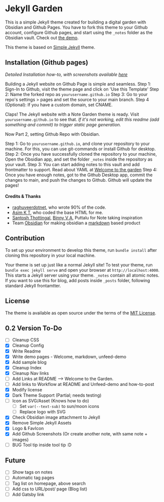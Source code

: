 # Jekyll Garden 
This is a simple Jekyll theme created for building a digital garden with Obsidian and Github Pages. You have to fork this theme to your Github account, configure Github pages, and start using the `_notes` folder as the Obsidian vault. Check out [the demo](https://jekyll-garden.github.io/). 

This theme is based on [Simple Jekyll](https://github.com/raghuveerdotnet/simply-jekyll) theme.

## Installation (Github pages)
_Detailed Installation how-to, with screenshots available [here](https://jekyll-garden.github.io/jekyll-garden/posts/how-to)_

Building a Jekyll website on Github Page is simple and seamless.
Step 1: Sign-In to Github, visit the theme page and click on 'Use this Template'
Step 2: Name the forked repo as `yourusername.github.io`
Step 3: Go to your repo's settings > pages and set the source to your main branch. 
Step 4 (Optional): If you have a custom domain, set CNAME. 

Claps! The Jekyll website with a Note Garden theme is ready. Visit  `yourusername.github.io` to see that. 
_If it's not working, edit this readme (add something and commit) to trigger static page generation._

Now Part 2, setting Github Repo with Obsidian.

Step 1: Go to `yourusername.github.io`, and clone your repository to your machine. For this, you can use git-commands or install Github for desktop. 
Step 2: Once you have successfully cloned the repository to your machine, Open the Obsidian app, and set the folder `_notes` inside the repository as your vault. 
Step 3: You can start adding notes to this vault and add frontmatter to support. Read about YAML at [Welcome to the garden]()
Step 4: Once you have enough notes, got to the Github Desktop app, commit the changes to main, and push the changes to Github. Github will update the pages!

#### Credits & Thanks
- [raghuveerdotnet](https://github.com/raghuveerdotnet), who wrote 90% of the code.
- [Asim K T](https://github.com/asimkt), who coded the base HTML for me. 
- [Santosh Thottingal](https://github.com/santhoshtr), [Binny V A](https://github.com/binnyva), Puttalu for Note taking inspiration
- Team [Obsidian](https://obsidian.md/) for making obsidian a [markdown](https://daringfireball.net/projects/markdown/) based product

## Contribution

To set up your environment to develop this theme, run `bundle install` after cloning this repository in your local machine.

Your theme is set up just like a normal Jekyll site! To test your theme, run `bundle exec jekyll serve` and open your browser at `http://localhost:4000`. This starts a Jekyll server using your theme. `_notes` contain all atomic notes. If you want to use this for blog, add posts inside `_posts` folder, following standard Jekyll frontamtter. 

## License

The theme is available as open source under the terms of the [MIT License](http://opensource.org/licenses/MIT).

## 0.2 Version To-Do
- [ ] Cleanup CSS
- [x] Cleanup Config
- [x] Write Readme
- [x] Write demo pages - Welcome, markdown, unfeed-demo
- [x] Add sample blog
- [x] Cleanup Index
- [x] Cleanup Nav links
- [ ] Add Links at README --> Welcome to the Garden.
- [ ] Add links to Workflow at README and Unfeed-demo and how-to-post
- [x] Modify license 
- [x] Dark Theme Support (Partial; needs testing)
- [ ] Icon as SVG/Asset (Knows how to do)
    - [ ] Set `var(--text-sub)` to sun/moon icons
    - [ ] Replace logo with SVG
- [x] Check Obsidian image attachment to Jekyll
- [x] Remove Simple Jekyll Assets
- [x] Logo & FavIcon
- [x] Add Github Screenshots (Or create another note, with same note + images)
- [ ] BUG Tool tip inside tool tip :D 

## Future
- [ ] Show tags on notes
- [ ] Automatic tag pages
- [ ] Tag list on homepage, above search
- [ ] Add css to URL/post/ page (Blog list)
- [ ] Add Gatsby link
